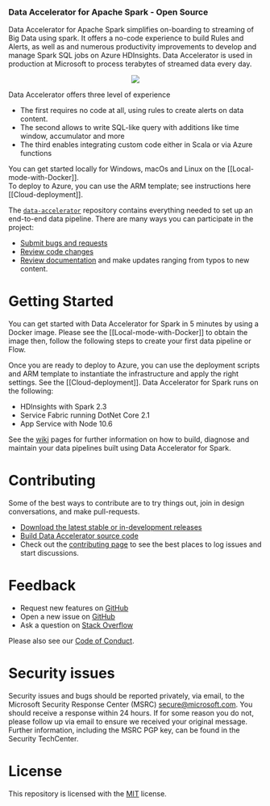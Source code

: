 ### Data Accelerator for Apache Spark - Open Source
Data Accelerator for Apache Spark simplifies on-boarding to streaming of Big Data using spark.  It offers a no-code experience to build Rules and Alerts, as well as and numerous productivity improvements to develop and manage Spark SQL jobs on Azure HDInsights.  Data Accelerator is used in production at Microsoft to process terabytes of streamed data every day. 
<p align="center"><img style="float: center;" src="https://github.com/Microsoft/data-accelerator/wiki/tutorials/images/readme2.png"></p>

Data Accelerator offers three level of experience
 - The first requires no code at all, using rules to create alerts on data content.  
 - The second allows to write SQL-like query with additions like time window, accumulator and more
 - The third enables integrating custom code either in Scala or via Azure functions

You can get started locally for Windows, macOs and Linux on the [[Local-mode-with-Docker]].  <br/>
To deploy to Azure, you can use the ARM template; see instructions here [[Cloud-deployment]].<br/>

The [`data-accelerator`](https://github.com/Microsoft/data-accelerator/) repository contains everything needed to set up an end-to-end data pipeline.  There are many ways you can participate in the project:
 - [Submit bugs and requests](https://github.com/Microsoft/data-accelerator/issues)
 - [Review code changes](https://github.com/microsoft/data-accelerator/pulls)
 - [Review documentation](wiki) and make updates ranging from typos to new content.

# Getting Started

You can get started with Data Accelerator for Spark in 5 minutes by using a Docker image.  Please see the [[Local-mode-with-Docker]] to obtain the image then, follow the following steps to create your first data pipeline or Flow.<br/>

Once you are ready to deploy to Azure, you can use the deployment scripts and ARM template to instantiate the infrastructure and apply the right settings.  See the [[Cloud-deployment]].  Data Accelerator for Spark runs on the following:
 - HDInsights with Spark 2.3
 - Service Fabric running DotNet Core 2.1
 - App Service with Node 10.6

See the [wiki](https://github.com/Microsoft/data-accelerator/wiki) pages for further information on how to build, diagnose and maintain your data pipelines built using Data Accelerator for Spark.

# Contributing
Some of the best ways to contribute are to try things out, join in design conversations, and make pull-requests.

* [Download the latest stable or in-development releases](download)
* [Build Data Accelerator source code](CONTRIBUTING.md#build-and-run)
* Check out the [contributing page](CONTRIBUTING.md) to see the best places to log issues and start discussions.

# Feedback
* Request new features on [GitHub](CONTRIBUTING.md)
* Open a new issue on [GitHub](https://github.com/Microsoft/data-accelerator/issues)
* Ask a question on [Stack Overflow](https://stackoverflow.com/questions/tagged/data-accelerator)

Please also see our [Code of Conduct](CODE_OF_CONDUCT.md).

# Security issues
Security issues and bugs should be reported privately, via email, to the Microsoft Security Response Center (MSRC) secure@microsoft.com. You should receive a response within 24 hours. If for some reason you do not, please follow up via email to ensure we received your original message. Further information, including the MSRC PGP key, can be found in the Security TechCenter.

# License
This repository is licensed with the [MIT](LICENSE) license.